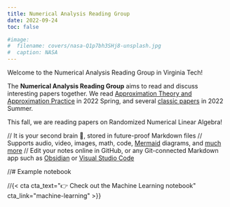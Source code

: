 ```yaml
---
title: Numerical Analysis Reading Group
date: 2022-09-24
toc: false

#image:
#  filename: covers/nasa-Q1p7bh3SHj8-unsplash.jpg
#  caption: NASA
---
```


Welcome to the Numerical Analysis Reading Group in Virginia Tech!

The **Numerical Analysis Reading Group** aims to read and discuss interesting papers together. We read [Approximation Theory and Approximation Practice](http://www.chebfun.org/ATAP/) in 2022 Spring, and several [classic papers](https://people.maths.ox.ac.uk/trefethen/classic_papers.txt) in 2022 Summer.

This fall, we are reading papers on Randomized Numerical Linear Algebra!


// It is your second brain 🧠, stored in future-proof Markdown files 
// Supports audio, video, images, math, code, [Mermaid](https://mermaid.live/) diagrams, and [much more](https://wowchemy.com/docs/content/writing-markdown-latex/)
// Edit your notes online in GitHub, or any Git-connected Markdown app such as [Obsidian](https://obsidian.md/) or [Visual Studio Code](https://vscode.dev/)

//# Example notebook

//{< cta cta_text="👉 Check out the Machine Learning notebook" cta_link="machine-learning" >}}
